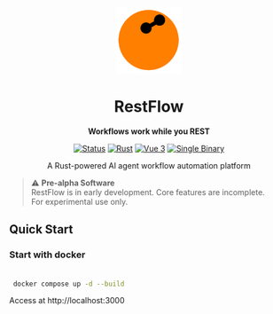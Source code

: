 <div align="center">
  <img src="frontend/src/assets/restflow.svg" alt="RestFlow Logo" width="120" height="120" />
  
  # RestFlow
  
  **Workflows work while you REST**
  
  [![Status](https://img.shields.io/badge/status-prototype-orange)](https://github.com/lhwzds/restflow)
  [![Rust](https://img.shields.io/badge/rust-1.82%2B-dea584)](https://www.rust-lang.org/)
  [![Vue 3](https://img.shields.io/badge/vue-3.x-4fc08d)](https://vuejs.org/)
  [![Single Binary](https://img.shields.io/badge/deploy-single%20binary-blue)](https://github.com/lhwzds/restflow)
  
  A Rust-powered AI agent workflow automation platform  
</div>

> ⚠️ **Pre-alpha Software**  
> RestFlow is in early development. Core features are incomplete.  
> For experimental use only.

## Quick Start

### Start with docker

```bash

 docker compose up -d --build

```

Access at http://localhost:3000
